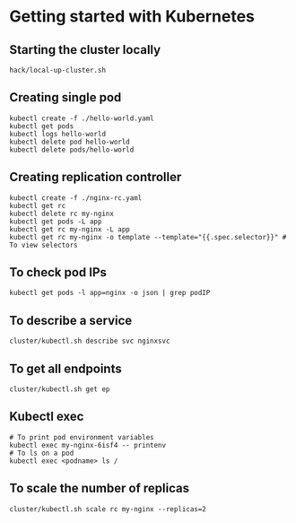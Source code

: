 # Getting started with Kubernetes

## Starting the cluster locally
    hack/local-up-cluster.sh

## Creating single pod
    kubectl create -f ./hello-world.yaml
    kubectl get pods
    kubectl logs hello-world
    kubectl delete pod hello-world
    kubectl delete pods/hello-world

## Creating replication controller
    kubectl create -f ./nginx-rc.yaml
    kubectl get rc
    kubectl delete rc my-nginx
    kubectl get pods -L app
    kubectl get rc my-nginx -L app
    kubectl get rc my-nginx -o template --template="{{.spec.selector}}" # To view selectors

## To check pod IPs
    kubectl get pods -l app=nginx -o json | grep podIP

## To describe a service
    cluster/kubectl.sh describe svc nginxsvc

## To get all endpoints
    cluster/kubectl.sh get ep

## Kubectl exec
    # To print pod environment variables
    kubectl exec my-nginx-6isf4 -- printenv
    # To ls on a pod
    kubectl exec <podname> ls /

## To scale the number of replicas
    cluster/kubectl.sh scale rc my-nginx --replicas=2
